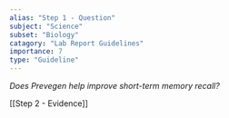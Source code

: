 ```yaml
---
alias: "Step 1 - Question"
subject: "Science"
subset: "Biology"
catagory: "Lab Report Guidelines"
importance: 7
type: "Guideline"
---
```


_Does Prevegen help improve short-term memory recall?_

[[Step 2 - Evidence]]